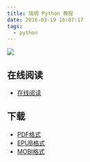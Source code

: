 ```yaml
---
title: 简明 Python 教程
date: 2016-03-19 16:07:17
tags:
  - python
---
```


![](https://img3.doubanio.com/lpic/s28291750.jpg)

<!--more-->

## 在线阅读 ##

+ [在线阅读](https://www.gitbook.com/book/wizardforcel/a-byte-of-python/details)

## 下载 ##

+ [PDF格式](https://www.gitbook.com/download/pdf/book/wizardforcel/a-byte-of-python)
+ [EPUB格式](https://www.gitbook.com/download/epub/book/wizardforcel/a-byte-of-python)
+ [MOBI格式](https://www.gitbook.com/download/mobi/book/wizardforcel/a-byte-of-python)
